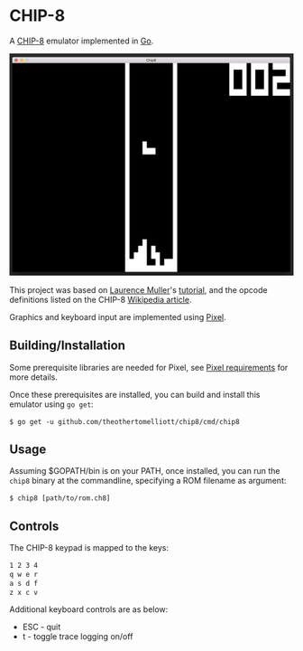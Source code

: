# CHIP-8

A [CHIP-8](https://en.wikipedia.org/wiki/CHIP-8) emulator implemented in [Go](https://golang.org/).

![chip8 running Tetris](screenshots/screenshot.png)

This project was based on [Laurence Muller](http://www.multigesture.net/about/)'s [tutorial](http://www.multigesture.net/articles/how-to-write-an-emulator-chip-8-interpreter/), and the opcode definitions listed on the CHIP-8 [Wikipedia article](https://en.wikipedia.org/wiki/CHIP-8).

Graphics and keyboard input are implemented using [Pixel](https://github.com/faiface/pixel).

## Building/Installation

Some prerequisite libraries are needed for Pixel, see [Pixel requirements](https://github.com/faiface/pixel#requirements) for more details.

Once these prerequisites are installed, you can build and install this emulator using `go get`:

    $ go get -u github.com/theothertomelliott/chip8/cmd/chip8

## Usage

Assuming $GOPATH/bin is on your PATH, once installed, you can run the `chip8` binary at the commandline, specifying a ROM filename as argument:

    $ chip8 [path/to/rom.ch8]

## Controls

The CHIP-8 keypad is mapped to the keys:

    1 2 3 4
    q w e r
    a s d f
    z x c v

Additional keyboard controls are as below:

* ESC - quit
* t - toggle trace logging on/off

